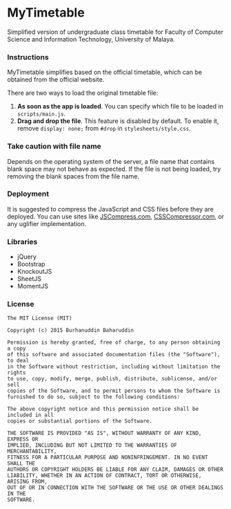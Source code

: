 # MyTimetable
Simplified version of undergraduate class timetable for Faculty of Computer Science and Information Technology, University of Malaya.

### Instructions
MyTimetable simplifies based on the official timetable, which can be obtained from the official website.

There are two ways to load the original timetable file:

1. **As soon as the app is loaded**. You can specify which file to be loaded in ```scripts/main.js```.
2. **Drag and drop the file**. This feature is disabled by default. To enable it, remove ```display: none;``` from ```#drop``` in ```stylesheets/style.css```.

### Take caution with file name
Depends on the operating system of the server, a file name that contains blank space may not behave as expected. If the file is not being loaded, try removing the blank spaces from the file name.

### Deployment
It is suggested to compress the JavaScript and CSS files before they are deployed. You can use sites like [JSCompress.com](http://jscompress.com/), [CSSCompressor.com](http://csscompressor.com/), or any uglifier implementation.

### Libraries
- jQuery
- Bootstrap
- KnockoutJS
- SheetJS
- MomentJS

### License
```
The MIT License (MIT)

Copyright (c) 2015 Burhanuddin Baharuddin

Permission is hereby granted, free of charge, to any person obtaining a copy
of this software and associated documentation files (the "Software"), to deal
in the Software without restriction, including without limitation the rights
to use, copy, modify, merge, publish, distribute, sublicense, and/or sell
copies of the Software, and to permit persons to whom the Software is
furnished to do so, subject to the following conditions:

The above copyright notice and this permission notice shall be included in all
copies or substantial portions of the Software.

THE SOFTWARE IS PROVIDED "AS IS", WITHOUT WARRANTY OF ANY KIND, EXPRESS OR
IMPLIED, INCLUDING BUT NOT LIMITED TO THE WARRANTIES OF MERCHANTABILITY,
FITNESS FOR A PARTICULAR PURPOSE AND NONINFRINGEMENT. IN NO EVENT SHALL THE
AUTHORS OR COPYRIGHT HOLDERS BE LIABLE FOR ANY CLAIM, DAMAGES OR OTHER
LIABILITY, WHETHER IN AN ACTION OF CONTRACT, TORT OR OTHERWISE, ARISING FROM,
OUT OF OR IN CONNECTION WITH THE SOFTWARE OR THE USE OR OTHER DEALINGS IN THE
SOFTWARE.
```
